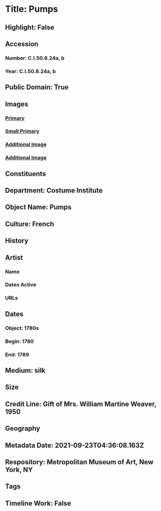 # Title: Pumps
## Highlight: False
## Accession
### Number: C.I.50.8.24a, b
### Year: C.I.50.8.24a, b
## Public Domain: True
## Images
### [Primary](https://images.metmuseum.org/CRDImages/ci/original/CI50.8.24ab_F.jpg)
### [Small Primary](https://images.metmuseum.org/CRDImages/ci/web-large/CI50.8.24ab_F.jpg)
### [Additional Image](https://images.metmuseum.org/CRDImages/ci/original/CI50.8.24ab_B.jpg)
### [Additional Image](https://images.metmuseum.org/CRDImages/ci/original/CI50.8.24b_d.jpg)
## Constituents
## Department: Costume Institute
## Object Name: Pumps
## Culture: French
## History
## Artist
### Name
### Dates Active
### URLs
## Dates
### Object: 1780s
### Begin: 1780
### End: 1789
## Medium: silk
## Size
## Credit Line: Gift of Mrs. William Martine Weaver, 1950
## Geography
## Metadata Date: 2021-09-23T04:36:08.163Z
## Respository: Metropolitan Museum of Art, New York, NY
## Tags
## Timeline Work: False